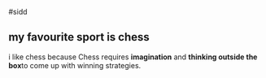 #sidd
## my favourite sport is chess

i like chess because  Chess requires **imagination** and **thinking outside the box**to come up with winning strategies. 

